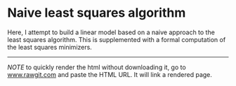 # Naive least squares algorithm

Here, I attempt to build a linear model based on a naive approach to the least squares algorithm. This is supplemented with a formal computation of the least squares minimizers.

-----

*NOTE* to quickly render the html without downloading it, go to www.rawgit.com and paste the HTML URL. It will link a rendered page.
